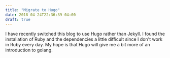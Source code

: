 ```yaml
---
title: "Migrate to Hugo"
date: 2018-04-24T22:36:39-04:00
draft: true
---
```


I have recently switched this blog to use Hugo rather than Jekyll. I found the
installation of Ruby and the dependencies a little difficult since I don't work
in Ruby every day. My hope is that Hugo will give me a bit more of an
introduction to golang.


